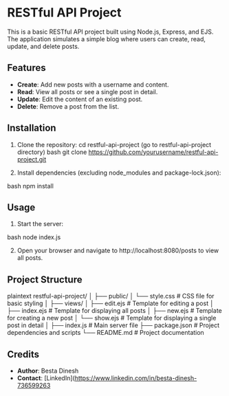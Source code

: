 # RESTful API Project

This is a basic RESTful API project built using Node.js, Express, and EJS. The application simulates a simple blog where users can create, read, update, and delete posts.

## Features

- **Create**: Add new posts with a username and content.
- **Read**: View all posts or see a single post in detail.
- **Update**: Edit the content of an existing post.
- **Delete**: Remove a post from the list.

## Installation

1. Clone the repository:
    cd restful-api-project
    (go to restful-api-project directory)
bash
    git clone https://github.com/yourusername/restful-api-project.git


2. Install dependencies (excluding node_modules and package-lock.json):
    
bash
    npm install


## Usage

1. Start the server:
    
bash
    node index.js


2. Open your browser and navigate to http://localhost:8080/posts to view all posts.

## Project Structure

plaintext
restful-api-project/
│
├── public/
│   └── style.css        # CSS file for basic styling
│
├── views/
│   ├── edit.ejs         # Template for editing a post
│   ├── index.ejs        # Template for displaying all posts
│   ├── new.ejs          # Template for creating a new post
│   └── show.ejs         # Template for displaying a single post in detail
│
├── index.js             # Main server file
├── package.json         # Project dependencies and scripts
└── README.md            # Project documentation

## Credits
- **Author**: Besta Dinesh
- **Contact**: [LinkedIn](https://www.linkedin.com/in/besta-dinesh-736599263